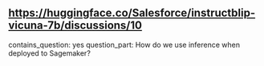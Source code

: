 ## https://huggingface.co/Salesforce/instructblip-vicuna-7b/discussions/10

contains_question: yes
question_part: How do we use inference when deployed to Sagemaker? 